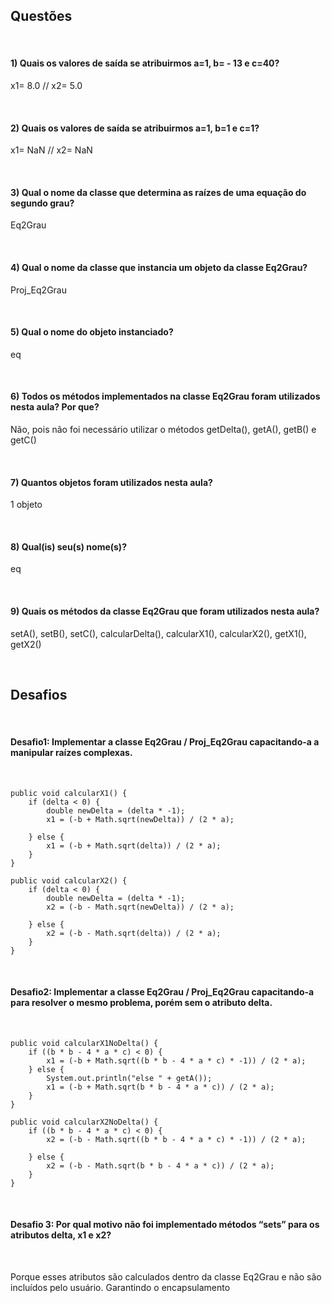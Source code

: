 <h2> Questões </h2><br>

<h4> 1) Quais os valores de saída se atribuirmos a=1, b= - 13 e c=40? </h4> 
<p>x1= 8.0 // x2= 5.0</p> <br>
<h4> 2) Quais os valores de saída se atribuirmos a=1, b=1 e c=1? </h4>
<p>x1= NaN // x2= NaN</p> <br>
<h4> 3) Qual o nome da classe que determina as raízes de uma equação do segundo grau? </h4>
<p>Eq2Grau</p> <br>
<h4> 4) Qual o nome da classe que instancia um objeto da classe Eq2Grau? </h4>
<p>Proj_Eq2Grau</p> <br>
<h4> 5) Qual o nome do objeto instanciado? </h4>
<p>eq</p> <br>
<h4> 6) Todos os métodos implementados na classe Eq2Grau foram utilizados nesta aula? Por que? </h4>
<p> Não, pois não foi necessário utilizar o métodos getDelta(), getA(), getB() e getC() </p> <br>
<h4> 7) Quantos objetos foram utilizados nesta aula? </h4>
<p> 1 objeto </p> <br>
<h4> 8) Qual(is) seu(s) nome(s)? </h4>
<p> eq </p> <br>
<h4> 9) Quais os métodos da classe Eq2Grau que foram utilizados nesta aula? </h4>
<p> setA(), setB(), setC(), calcularDelta(), calcularX1(), calcularX2(), getX1(), getX2() </p> <br>
 
<h2> Desafios </h2><br>

<h4> Desafio1: Implementar a classe Eq2Grau / Proj_Eq2Grau capacitando-a a manipular raízes complexas. </h4> <br>


    public void calcularX1() {
        if (delta < 0) {
            double newDelta = (delta * -1);
            x1 = (-b + Math.sqrt(newDelta)) / (2 * a);

        } else {
            x1 = (-b + Math.sqrt(delta)) / (2 * a);
        }
    }

    public void calcularX2() {
        if (delta < 0) {
            double newDelta = (delta * -1);
            x2 = (-b - Math.sqrt(newDelta)) / (2 * a);

        } else {
            x2 = (-b - Math.sqrt(delta)) / (2 * a);
        }
    }


<br>
<h4> Desafio2: Implementar a classe Eq2Grau / Proj_Eq2Grau capacitando-a para resolver o mesmo problema, porém sem o atributo delta. </h4> <br>


    public void calcularX1NoDelta() {
        if ((b * b - 4 * a * c) < 0) {
            x1 = (-b + Math.sqrt((b * b - 4 * a * c) * -1)) / (2 * a);
        } else {
            System.out.println("else " + getA());
            x1 = (-b + Math.sqrt(b * b - 4 * a * c)) / (2 * a);
        }
    }

    public void calcularX2NoDelta() {
        if ((b * b - 4 * a * c) < 0) {
            x2 = (-b - Math.sqrt((b * b - 4 * a * c) * -1)) / (2 * a);

        } else {
            x2 = (-b - Math.sqrt(b * b - 4 * a * c)) / (2 * a);
        }
    }

<br>
<h4> Desafio 3: Por qual motivo não foi implementado métodos “sets” para os atributos delta, x1 e x2? </h4> <br>
<p> Porque esses atributos são calculados dentro da classe Eq2Grau e não são incluídos pelo usuário. Garantindo o encapsulamento </p> <br>
